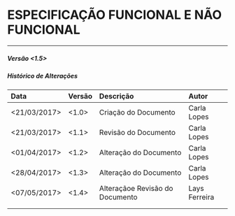 #  ESPECIFICAÇÃO FUNCIONAL E NÃO FUNCIONAL

---

##### Versão &lt;1.5&gt;

##### **Histórico de Alterações**

| Data | Versão | Descrição | Autor |
| :--- | :--- | :--- | :--- |
| &lt;21/03/2017&gt; | &lt;1.0&gt; | Criação do Documento | Carla Lopes |
| &lt;21/03/2017&gt; | &lt;1.1&gt; | Revisão do Documento | Carla Lopes |
| &lt;01/04/2017&gt; | &lt;1.2&gt; | Alteração do Documento | Carla Lopes |
| &lt;28/04/2017&gt; | &lt;1.3&gt; | Alteração do Documento | Carla Lopes |
| &lt;07/05/2017&gt; | &lt;1.4&gt; | Alteraçãoe Revisão do Documento | Lays Ferreira |
|  |  |  |  |
|  |  |  |  |



